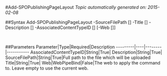 #Add-SPOPublishingPageLayout
*Topic automatically generated on: 2015-02-08*


##Syntax
    Add-SPOPublishingPageLayout -SourceFilePath [<String>] -Title [<String>] -Description [<String>] -AssociatedContentTypeID [<String>] [-Web [<WebPipeBind>]]

&nbsp;

##Parameters
Parameter|Type|Required|Description
---------|----|--------|-----------
AssociatedContentTypeID|String|True|
Description|String|True|
SourceFilePath|String|True|Full path to the file which will be uploaded
Title|String|True|
Web|WebPipeBind|False|The web to apply the command to. Leave empty to use the current web.
